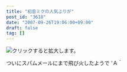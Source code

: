 ```yaml
---
title: "初音ミクの人気ぶりが"
post_id: "3618"
date: "2007-09-26T19:06:00+09:00"
draft: false
tag: []
---
```



![クリックすると拡大します。](https://danmaq.com/image/mixi/2007/573901138_49_s.jpg)

ついにスパムメールにまで飛び火したようで 'Ａ｀
